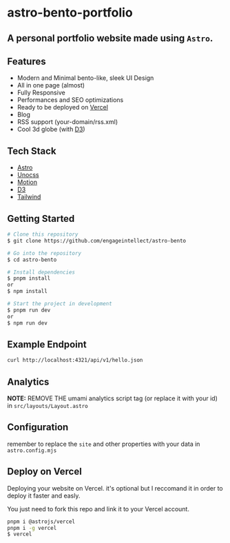 # astro-bento-portfolio

## A personal portfolio website made using `Astro`.

## Features

- Modern and Minimal bento-like, sleek UI Design
- All in one page (almost)
- Fully Responsive
- Performances and SEO optimizations
- Ready to be deployed on [Vercel](https://www.vercel.com/)
- Blog
- RSS support (your-domain/rss.xml)
- Cool 3d globe (with [D3](https://d3js.org/))

## Tech Stack

- [Astro](https://astro.build)
- [Unocss](https://unocss.dev/)
- [Motion](https://motion.dev/)
- [D3](https://d3js.org/)
- [Tailwind](https://tailwindcss.com/)

## Getting Started

```bash
# Clone this repository
$ git clone https://github.com/engageintellect/astro-bento
```

```bash
# Go into the repository
$ cd astro-bento
```

```bash
# Install dependencies
$ pnpm install
or
$ npm install
```

```bash
# Start the project in development
$ pnpm run dev
or
$ npm run dev
```

## Example Endpoint

```bash
curl http://localhost:4321/api/v1/hello.json
```

## Analytics

**NOTE:** REMOVE THE umami analytics script tag (or replace it with your id) in `src/layouts/Layout.astro`

## Configuration

remember to replace the `site` and other properties with your data in `astro.config.mjs`

## Deploy on Vercel

Deploying your website on Vercel. it's optional but I reccomand it in order to deploy it faster and easly.

You just need to fork this repo and link it to your Vercel account.

```bash
pnpm i @astrojs/vercel
pnpm i -g vercel
$ vercel
```
